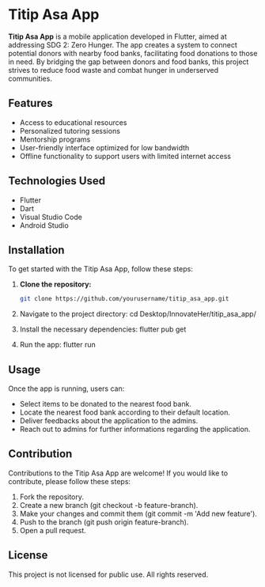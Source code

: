 # Titip Asa App

**Titip Asa App** is a mobile application developed in Flutter, aimed at addressing SDG 2: Zero Hunger. The app creates a system to connect potential donors with nearby food banks, facilitating food donations to those in need. By bridging the gap between donors and food banks, this project strives to reduce food waste and combat hunger in underserved communities.

## Features

- Access to educational resources
- Personalized tutoring sessions
- Mentorship programs
- User-friendly interface optimized for low bandwidth
- Offline functionality to support users with limited internet access

## Technologies Used

- Flutter
- Dart
- Visual Studio Code
- Android Studio

## Installation

To get started with the Titip Asa App, follow these steps:

1. **Clone the repository:**
   ```bash
   git clone https://github.com/yourusername/titip_asa_app.git

2. Navigate to the project directory:
   cd Desktop/InnovateHer/titip_asa_app/

3. Install the necessary dependencies:
   flutter pub get

4. Run the app:
   flutter run

## Usage

Once the app is running, users can:

- Select items to be donated to the nearest food bank.
- Locate the nearest food bank according to their default location.
- Deliver feedbacks about the application to the admins.
- Reach out to admins for further informations regarding the application.

## Contribution

Contributions to the Titip Asa App are welcome! If you would like to contribute, please follow these steps:

1. Fork the repository.
2. Create a new branch (git checkout -b feature-branch).
3. Make your changes and commit them (git commit -m 'Add new feature').
4. Push to the branch (git push origin feature-branch).
5. Open a pull request.

## License

This project is not licensed for public use. All rights reserved.